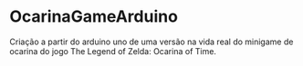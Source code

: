 # OcarinaGameArduino
Criação a partir do arduino uno de uma versão na vida real do minigame de ocarina do jogo The Legend of Zelda: Ocarina of Time.
